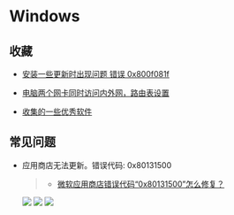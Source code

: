 # Windows

## 收藏

- [安装一些更新时出现问题 错误 0x800f081f](https://answers.microsoft.com/zh-hans/windows/forum/all/%E5%AE%89%E8%A3%85%E4%B8%80%E4%BA%9B%E6%9B%B4/0992128a-91a7-4eb1-97e5-b5b509a4527b?auth=1)

- [电脑两个网卡同时访问内外网，路由表设置](https://blog.csdn.net/iamdereck/article/details/82778599)

- [收集的一些优秀软件](https://ld246.com/article/1590298847904)

## 常见问题

- 应用商店无法更新。错误代码: 0x80131500

  > - [微软应用商店错误代码“0x80131500”怎么修复？](https://blog.csdn.net/q1246192888/article/details/122412728)

  ![](https://img-blog.csdnimg.cn/img_convert/080a7786019f13e961a5a98ee7d60b98.png)
  ![](https://img-blog.csdnimg.cn/ae26681fd8334de5b5e0c5e88e7f0f81.png)
  ![](https://img-blog.csdnimg.cn/80f202e542aa4f72b27d001350bb365d.png)
